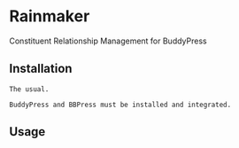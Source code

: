 Rainmaker
=========

Constituent Relationship Management for BuddyPress

Installation
------------

    The usual.

    BuddyPress and BBPress must be installed and integrated.

Usage
-----
